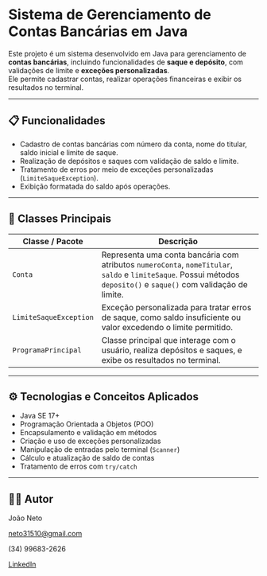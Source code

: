 # Sistema de Gerenciamento de Contas Bancárias em Java

Este projeto é um sistema desenvolvido em Java para gerenciamento de **contas bancárias**, incluindo funcionalidades de **saque e depósito**, com validações de limite e **exceções personalizadas**.  
Ele permite cadastrar contas, realizar operações financeiras e exibir os resultados no terminal.

---

## 📋 Funcionalidades

- Cadastro de contas bancárias com número da conta, nome do titular, saldo inicial e limite de saque.  
- Realização de depósitos e saques com validação de saldo e limite.  
- Tratamento de erros por meio de exceções personalizadas (`LimiteSaqueException`).  
- Exibição formatada do saldo após operações.

---

## 🔹 Classes Principais

| Classe / Pacote | Descrição |
|-----------------|-----------|
| `Conta` | Representa uma conta bancária com atributos `numeroConta`, `nomeTitular`, `saldo` e `limiteSaque`. Possui métodos `deposito()` e `saque()` com validação de limite. |
| `LimiteSaqueException` | Exceção personalizada para tratar erros de saque, como saldo insuficiente ou valor excedendo o limite permitido. |
| `ProgramaPrincipal` | Classe principal que interage com o usuário, realiza depósitos e saques, e exibe os resultados no terminal. |

---

## ⚙️ Tecnologias e Conceitos Aplicados

- Java SE 17+  
- Programação Orientada a Objetos (POO)  
- Encapsulamento e validação em métodos  
- Criação e uso de exceções personalizadas  
- Manipulação de entradas pelo terminal (`Scanner`)  
- Cálculo e atualização de saldo de contas  
- Tratamento de erros com `try/catch`

---

## 👨‍💻 Autor

João Neto  

neto31510@gmail.com  

(34) 99683-2626  

[LinkedIn](https://www.linkedin.com/in/joao-rodrigues-neto-855757293)

